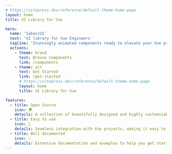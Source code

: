 ```yaml
---
# https://vitepress.dev/reference/default-theme-home-page
layout: home
title: UI Library for Vue

hero:
  name: 'SabaccUI'
  text: 'UI library for Vue Engineers'
  tagline: 'Stunningly animated components ready to elevate your Vue projects. Copy, paste, and watch your UI come alive.'
  actions:
    - theme: brand
      text: Browse Components
      link: /components
    - theme: alt
      text: Get Started
      link: /get-started
      # https://vitepress.dev/reference/default-theme-home-page
      layout: home
      title: UI Library for Vue

features:
  - title: Open Source
    icon: 🌍
    details: A collection of beautifully designed and highly customizable Vue components.
  - title: Easy to use
    icon: 🚀
    details: Seamless integration with Vue projects, making it easy to enhance your UI.
  - title: Well documented
    icon: 💡
    details: Extensive documentation and examples to help you get started quickly.
---
```


